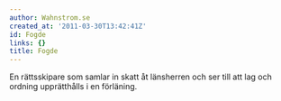 ```yaml
---
author: Wahnstrom.se
created_at: '2011-03-30T13:42:41Z'
id: Fogde
links: {}
title: Fogde
---
```


En rättsskipare som samlar in skatt åt länsherren och ser till att lag och ordning upprätthålls i en
förläning.